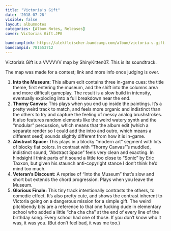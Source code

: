 ```yaml
---
title: "Victoria's Gift"
date: '2018-07-28'
visible: false
layout: albumnotes
categories: [Album Notes, Releases]
cover: Victorias Gift.JPG

bandcamplink: https://alekfleischer.bandcamp.com/album/victoria-s-gift-ost
bandcampid: 781553712
---
```


Victoria’s Gift is a VVVVVV map by ShinyKitten07. This is its soundtrack.

The map was made for a contest; link and more info once judging is over.

1. **Into the Museum:** This album edit contains three in-game cues: the title theme, first entering the museum, and the shift into the columns area and more difficult gameplay. The result is a slow build in intensity, eventually exploding into a full breakdown near the end.
2. **Thorny Canvas:** This plays when you end up inside the paintings. It’s a pretty weird track to match, and feels more organic and indistinct than the others to try and capture the feeling of messy analog brushstrokes. It also features random elements like the weird watery synth and the “modular” percussion, which means that the album edit (which a separate render so I could add the intro and outro, which means a different seed) sounds slightly different from how it is in-game.
3. **Abstract Space:** This plays in a blocky “modern art” segment with lots of blocky flat colors. In contrast with “Thorny Canvas”’s muddled, indistinct sound, “Abstract Space” feels very clean and exacting. In hindsight I think parts of it sound a little too close to “Sonic” by Eric Taxxon, but given his staunch anti-copyright stance I don’t think he’d mind too much.
4. **Veteran’s Discount:** A reprise of “Into the Museum” that’s slow and short but extends the chord progression. Plays when you leave the Museum.
5. **Glorious Finale:** This tiny track intentionally contrasts the others, to comedic effect. It’s also pretty cute, and shows the contrast inherent to Victoria going on a dangerous mission for a simple gift. The weird pitchbendy bits are a reference to that one fucking dude in elementary school who added a little “cha cha cha” at the end of every line of the birthday song. Every school had one of those. If you don’t know who it was, it was you. (But don’t feel bad, it was me too.)
